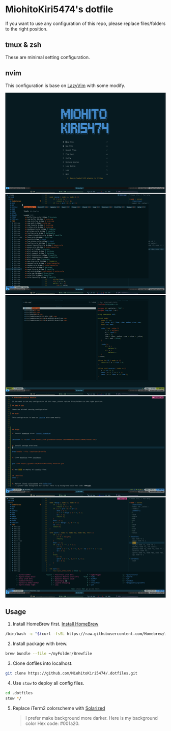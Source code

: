 # MiohitoKiri5474's dotfile

If you want to use any configuration of this repo, please replace files/folders to the right position.

## tmux & zsh

These are minimal setting configuration.

## nvim

This configuration is base on [LazyVim](lazyvim.org) with some modify.

![](/images/cover.png)
![](/images/lazy-nvim.png)
![](/images/fuzzy.png)
![](/images/shot-1.png)
![](/images/shot-2.png)

## Usage

1. Install HomeBrew first. [Install HomeBrew](https://brew.sh/)

```sh
/bin/bash -c "$(curl -fsSL https://raw.githubusercontent.com/Homebrew/install/HEAD/install.sh)"
```

2. Install package with brew.

```sh
brew bundle --file ~/myFolder/Brewfile
```

3. Clone dotfiles into localhost.

```sh
git clone https://github.com/MiohitoKiri5474/.dotfiles.git
```

4. Use `stow` to deploy all config files.

```sh
cd .dotfiles
stow */
```

5. Replace iTerm2 colorscheme with [Solarized](https://github.com/altercation/solarized)
   > I prefer make background more darker. Here is my background color Hex code: #001a20.
